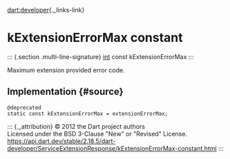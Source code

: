 [dart:developer](../../dart-developer/dart-developer-library){._links-link}

kExtensionErrorMax constant
===========================

::: {.section .multi-line-signature}
[int](../../dart-core/int-class) const kExtensionErrorMax
:::

Maximum extension provided error code.

Implementation {#source}
--------------

``` {.language-dart data-language="dart"}
@deprecated
static const kExtensionErrorMax = extensionErrorMax;
```

::: {._attribution}
© 2012 the Dart project authors\
Licensed under the BSD 3-Clause \"New\" or \"Revised\" License.\
<https://api.dart.dev/stable/2.18.5/dart-developer/ServiceExtensionResponse/kExtensionErrorMax-constant.html>
:::
